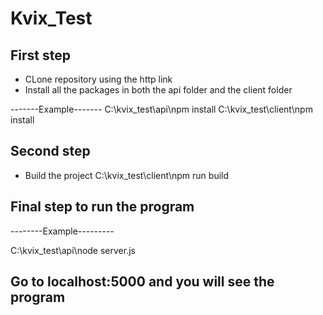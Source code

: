 # Kvix_Test

## First step
- CLone repository using the http link
- Install all the packages in both the api folder and the client folder

-------Example-------
C:\kvix_test\api\npm install
C:\kvix_test\client\npm install

## Second step
- Build the project
C:\kvix_test\client\npm run build

## Final step to run the program

--------Example---------

C:\kvix_test\api\node server.js

## Go to localhost:5000 and you will see the program
